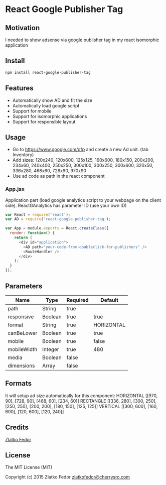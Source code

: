 # React Google Publisher Tag

## Motivation

I needed to show adsense via google publisher tag in my react isomorphic application


## Install
```sh
npm install react-google-publisher-tag
```

## Features

 * Automatically show AD and fit the size
 * Automatically load google script
 * Support for mobile
 * Support for isomorphic applications
 * Support for responsible layout


## Usage

 - Go to https://www.google.com/dfp and create a new Ad unit. (tab Inventory)
 - Add sizes: 120x240, 120x600, 125x125, 160x600, 180x150, 200x200, 234x60, 240x400, 250x250, 300x100, 300x250, 300x600, 320x50, 336x280, 468x60, 728x90, 970x90
 - Use ad code as path in the react component


### App.jsx

Application part (load google analytics script to your webpage on the client side).
ReactGAnalytics has parameter ID (use your own ID)

```js
var React = require('react');
var AD = require('react-google-publisher-tag');

var App = module.exports = React.createClass({
  render: function() {
    return (
      <div id="application">
        <AD path="your-code-from-doubleclick-for-publishers" />
        <RouteHandler />
      </div>
    );
  }
});
```

## Parameters

| Name       |     Type  |  Required | Default    |
|------------|-----------|-----------|------------|
| path       | String    | true      |            |
| responsive | Boolean   | true      | true       |
| format     | String    | true      | HORIZONTAL |
| canBeLower | Boolean   | true      | true       |
| mobile     | Boolean   | true      | false      |
| mobileWidth| Integer   | true      | 480        |
| media      | Boolean   | false     |            |
| dimensions | Array     | false     |            |

## Formats

It will setup ad size automatically for this component:
HORIZONTAL [[970, 90], [728, 90], [468, 60], [234, 60]]
RECTANGLE [[336, 280], [300, 250], [250, 250], [200, 200], [180, 150], [125, 125]]
VERTICAL [[300, 600], [160, 600], [120, 600], [120, 240]]


## Credits

[Zlatko Fedor](http://github.com/seeden)

## License

The MIT License (MIT)

Copyright (c) 2015 Zlatko Fedor zlatkofedor@cherrysro.com
